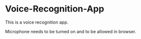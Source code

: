 # Voice-Recognition-App

This is a voice recognition app. 

Microphone needs to be turned on and to be allowed in browser.
